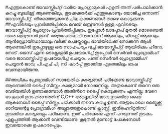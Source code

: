 ﻿#എന്തുകൊണ്ട് ജാവാസ്ക്രിപ്റ്റ്
വലിയ പ്രോഗ്രാമുകള്‍ എഴുതി അത് പരിപാലിക്കാന്‍ കുറച്ചു ബുദ്ധിമുട്ട് ആണെങ്കിലും,  തുടക്കക്കാര്‍ക്ക് എന്തുകൊണ്ടും യോജിച്ച ഒന്നാണ് ജാവാസ്ക്രിപ്റ്റ്.  തിരഞ്ഞെടുക്കാന്‍ ചില കാരണങ്ങള്‍ താഴെ കൊടുക്കുന്നു.
##എവിടെയും പ്രവര്‍ത്തിപ്പിക്കാം
വെബ്‌ ബ്രൌസര്‍ ഉള്ള എവിടെയും ജാവാസ്ക്രിപ്റ്റ് പ്രോഗ്രാം പ്രവര്‍ത്തിപ്പിക്കാം. ഇപ്പോള്‍ ലാപ്ടോപ് മുതല്‍ മൊബൈല്‍ വരെ ബ്രൌസര്‍ ഉണ്ട്. അതുപോലെ വിന്‍ഡോസ്‌ ആയാലും, ലിനക്സ്‌ ആയാലും ആന്‍ഡ്രോയിഡായാലും വര്‍ക്ക്‌ ചെയ്തോളും.
ഭാവിയിലേക്ക് നോക്കുന്ന ആള്‍ ആണെങ്കില്‍ ഇപ്പോഴുള്ള ഒരു സാഹചര്യം വച്ച് ജാവാസ്ക്രിപ്റ്റ് ആയിരിക്കും ഹീറോ. നോട്‌ .ജെസ് എന്ന ടെക്നോളജി ഉപയോഗിച്ച് ഇപ്പോള്‍ സെര്‍വര്‍ പ്രോഗ്രാമിംഗ് വരെ ജാവാസ്ക്രിപ്റ്റ് ഉപയോഗിച്ച് ചെയ്യാം. പണ്ട് സെര്‍വര്‍ പ്രോഗ്രാമ്മിംഗ് ചെയ്യാന്‍ ജാവ, പി.എച്.പി, സി ഷാര്‍പ്പ് തുടങ്ങിയ  ഏതെങ്കിലും ഭാഷ വേണമായിരുന്നു.

##അധികം പ്രോഗ്രാമിംഗ് സാങ്കേതിക കാര്യങ്ങള്‍ പഠിക്കേണ്ട
ജാവാസ്ക്രിപ്റ്റ് ആണെങ്കില്‍ ടൈപ്പ് സിസ്റ്റം കാര്യമായി നോക്കുന്നില്ല. അതുകൊണ്ട് തന്നെ ഒരു വേരിയബിള്‍ ഉണ്ടാക്കുമ്പോള്‍ അതിന്‍റെ ടൈപ്പ് കൊടുക്കണം എന്നില്ല. വേറെ ഭാഷകള്‍ ഉദാഹരണത്തിന് C,C++ അല്ലെങ്കില്‍ ജാവ തുടങ്ങിയ ഒക്കെ ആകുമ്പോള്‍ ടൈപ്പ് സിസ്റ്റം പഠിക്കാന്‍ തന്നെ കുറച്ചു ഉണ്ട്. അതുപോലെ ഒബ്ജെക്റ്റ് ഓറിയന്റെടു പ്രോഗ്രാമിംഗ് അല്ലാത്തതുകൊണ്ട് ക്ലാസ്സ്‌, ഇന്‍ഹെറിറ്റന്‍സ് തുടങ്ങിയ കാര്യങ്ങളും പഠിക്കേണ്ട. ഇത് പഠിക്കേണ്ട എന്ന് പറയുന്നത് തുടക്കം എളുപ്പത്തില്‍ ആക്കാന്‍ വേണ്ടിയാണു. കൂടുതല്‍ മുന്നോട്ട് പോകുമ്പോള്‍ ഇവയൊക്കെ ഉപകാരപ്പെടും.